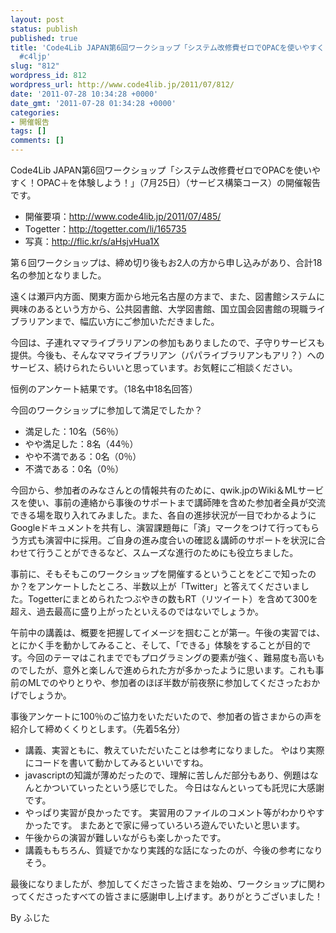 ```yaml
---
layout: post
status: publish
published: true
title: 'Code4Lib JAPAN第6回ワークショップ「システム改修費ゼロでOPACを使いやすく！OPAC+を体験しよう！」（7月25日）（サービス構築コース）、無事開催しました。
  #c4ljp'
slug: "812"
wordpress_id: 812
wordpress_url: http://www.code4lib.jp/2011/07/812/
date: '2011-07-28 10:34:28 +0000'
date_gmt: '2011-07-28 01:34:28 +0000'
categories:
- 開催報告
tags: []
comments: []
---
```

<div class="section">
<p>Code4Lib JAPAN第6回ワークショップ「システム改修費ゼロでOPACを使いやすく！OPAC＋を体験しよう！」（7月25日）（サービス構築コース）の開催報告です。</p>
<ul>
<li>開催要項：<a href="http://www.code4lib.jp/2011/07/485/" target="_blank">http://www.code4lib.jp/2011/07/485/</a></li>
<li>Togetter：<a href="http://togetter.com/li/165735" target="_blank">http://togetter.com/li/165735</a></li>
<li>写真：<a href="http://flic.kr/s/aHsjvHua1X" target="_blank">http://flic.kr/s/aHsjvHua1X</a></li>
</ul>
<p>第６回ワークショップは、締め切り後もお2人の方から申し込みがあり、合計18名の参加となりました。</p>
<p>遠くは瀬戸内方面、関東方面から地元名古屋の方まで、また、図書館システムに興味のあるという方から、公共図書館、大学図書館、国立国会図書館の現職ライブラリアンまで、幅広い方にご参加いただきました。</p>
<p>今回は、子連れママライブラリアンの参加もありましたので、子守りサービスも提供。今後も、そんなママライブラリアン（パパライブラリアンもアリ？）へのサービス、続けられたらいいと思っています。お気軽にご相談ください。</p>
<p>恒例のアンケート結果です。（18名中18名回答）</p>
<p>今回のワークショップに参加して満足でしたか？</p>
<ul>
<li>満足した：10名（56％）</li>
<li>やや満足した：8名（44％）</li>
<li>やや不満である：0名（0％）</li>
<li>不満である：0名（0％）</li>
</ul>
<p>今回から、参加者のみなさんとの情報共有のために、qwik.jpのWiki＆MLサービスを使い、事前の連絡から事後のサポートまで講師陣を含めた参加者全員が交流できる場を取り入れてみました。また、各自の進捗状況が一目でわかるようにGoogleドキュメントを共有し、演習課題毎に「済」マークをつけて行ってもらう方式も演習中に採用。ご自身の進み度合いの確認＆講師のサポートを状況に合わせて行うことができるなど、スムーズな進行のためにも役立ちました。</p>
<p>事前に、そもそもこのワークショップを開催するということをどこで知ったのか？をアンケートしたところ、半数以上が「Twitter」と答えてくださいました。Togetterにまとめられたつぶやきの数もRT（リツイート）を含めて300を超え、過去最高に盛り上がったといえるのではないでしょうか。</p>
<p>午前中の講義は、概要を把握してイメージを掴むことが第一。午後の実習では、とにかく手を動かしてみること、そして、「できる」体験をすることが目的です。今回のテーマはこれまででもプログラミングの要素が強く、難易度も高いものでしたが、意外と楽しんで進められた方が多かったように思います。これも事前のMLでのやりとりや、参加者のほぼ半数が前夜祭に参加してくださったおかげでしょうか。</p>
<p>事後アンケートに100％のご協力をいただいたので、参加者の皆さまからの声を紹介して締めくくりとします。（先着5名分）</p>
<ul>
<li>講義、実習ともに、教えていただいたことは参考になりました。 やはり実際にコードを書いて動かしてみるといいですね。</li>
<li>javascriptの知識が薄めだったので、理解に苦しんだ部分もあり、例題はなんとかついていったという感じでした。 今日はなんといっても託児に大感謝です。</li>
<li>やっぱり実習が良かったです。 実習用のファイルのコメント等がわかりやすかったです。 またあとで家に帰っていろいろ遊んでいたいと思います。</li>
<li>午後からの演習が難しいながらも楽しかったです。</li>
<li>講義ももちろん、質疑でかなり実践的な話になったのが、今後の参考になりそう。</li>
</ul>
<p>最後になりましたが、参加してくださった皆さまを始め、ワークショップに関わってくださったすべての皆さまに感謝申し上げます。ありがとうございました！</p>
<p>By ふじた</p>
</div>
